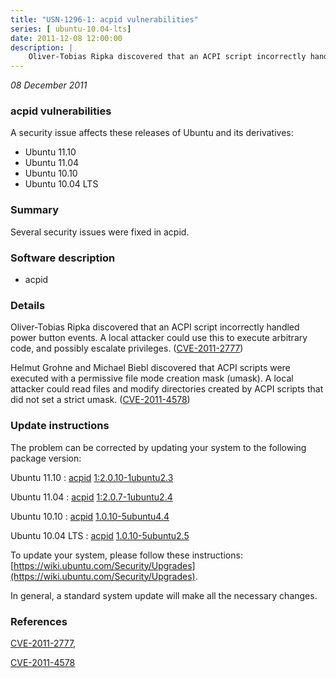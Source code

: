```yaml
---
title: "USN-1296-1: acpid vulnerabilities"
series: [ ubuntu-10.04-lts]
date: 2011-12-08 12:00:00
description: |
    Oliver-Tobias Ripka discovered that an ACPI script incorrectly handled power button events. A local attacker could use this to execute arbitrary code, and possibly escalate privileges. ([CVE-2011-2777](http://people.ubuntu.com/~ubuntu-security/cve/CVE-2011-2777))
--- 
```

 
 

*08 December 2011*

### acpid vulnerabilities

A security issue affects these releases of Ubuntu and its derivatives:

* Ubuntu 11.10
* Ubuntu 11.04
* Ubuntu 10.10
* Ubuntu 10.04 LTS

### Summary

Several security issues were fixed in acpid. 

### Software description

* acpid 

### Details

Oliver-Tobias Ripka discovered that an ACPI script incorrectly handled power button events. A local attacker could use this to execute arbitrary code, and possibly escalate privileges. ([CVE-2011-2777](http://people.ubuntu.com/~ubuntu-security/cve/CVE-2011-2777))

Helmut Grohne and Michael Biebl discovered that ACPI scripts were executed with a permissive file mode creation mask (umask). A local attacker could read files and modify directories created by ACPI scripts that did not set a strict umask. ([CVE-2011-4578](http://people.ubuntu.com/~ubuntu-security/cve/CVE-2011-4578)) 

### Update instructions

The problem can be corrected by updating your system to the following package version:

Ubuntu 11.10
 : [acpid](https://launchpad.net/ubuntu/+source/acpid) <span> [1:2.0.10-1ubuntu2.3](https://launchpad.net/ubuntu/+source/acpid/1:2.0.10-1ubuntu2.3) </span> 

Ubuntu 11.04
 : [acpid](https://launchpad.net/ubuntu/+source/acpid) <span> [1:2.0.7-1ubuntu2.4](https://launchpad.net/ubuntu/+source/acpid/1:2.0.7-1ubuntu2.4) </span> 

Ubuntu 10.10
 : [acpid](https://launchpad.net/ubuntu/+source/acpid) <span> [1.0.10-5ubuntu4.4](https://launchpad.net/ubuntu/+source/acpid/1.0.10-5ubuntu4.4) </span> 

Ubuntu 10.04 LTS
 : [acpid](https://launchpad.net/ubuntu/+source/acpid) <span> [1.0.10-5ubuntu2.5](https://launchpad.net/ubuntu/+source/acpid/1.0.10-5ubuntu2.5) </span> 

To update your system, please follow these instructions: [https://wiki.ubuntu.com/Security/Upgrades](https://wiki.ubuntu.com/Security/Upgrades).

In general, a standard system update will make all the necessary changes. 

### References

 
 [CVE-2011-2777](http://people.ubuntu.com/~ubuntu-security/cve/CVE-2011-2777), 

 [CVE-2011-4578](http://people.ubuntu.com/~ubuntu-security/cve/CVE-2011-4578)
 

